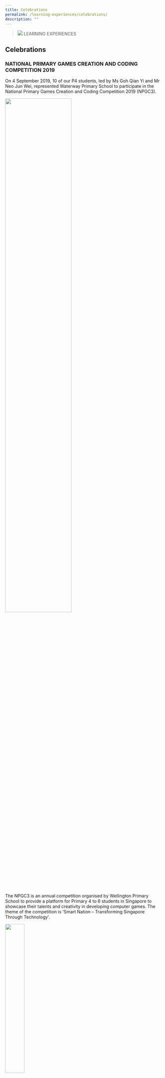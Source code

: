 ```yaml
---
title: Celebrations
permalink: /learning-experiences/celebrations/
description: ""
---
```

>![](/images/Learning%20Experiences/learning-experiences_banner.jpg)
>LEARNING EXPERIENCES

## Celebrations

### NATIONAL PRIMARY GAMES CREATION AND CODING COMPETITION 2019

On 4 September 2019, 10 of our P4 students, led by Ms Goh Qian Yi and Mr Neo Jun Wei, represented Waterway Primary School to participate in the National Primary Games Creation and Coding Competition 2019 (NPGC3).

<img src="/images/Learning%20Experiences/Celebrations/Celebrations%201.png"  
     style="width:65%">

The NPGC3 is an annual competition organised by Wellington Primary School to provide a platform for Primary 4 to 6 students in Singapore to showcase their talents and creativity in developing computer games. The theme of the competition is ‘Smart Nation – Transforming Singapore Through Technology’.



<img src="/images/Learning%20Experiences/Celebrations/Celebrations%202.png"  
     style="width:35%">



Our 2 teams of students participated in the Drone and Minecraft categories of the competition. The teams emerged 1st Runner-up and 2nd Runner-up in their respective categories. In addition, the Drone team clinched the ‘Best Art Work’ award for their proposal submitted prior to the final of the competition.

<img src="/images/Learning%20Experiences/Celebrations/Celebrations%203.png"  
     style="width:55%">

<img src="/images/Learning%20Experiences/Celebrations/Celebrations%204.png"  
     style="width:65%">




We are immensely proud of the effort put forth by the 2 teams of students and their impressive achievements at the national level despite being up against older and more experienced competitors.

![](/images/Learning%20Experiences/Celebrations/Celebrations%205.png)


Well done, children!



### SGSECURE NATIONAL MOVEMENT


<img src="/images/Learning%20Experiences/Celebrations/Celebrations%206.png"  
     style="width:85%">

The school is always on the lookout for platforms for our students to grow and benefit others with their strengths.

  

On 4 August 2018, upon invitation by the People's Association (PA), 4 of our students represented the school to share with the Pasir Ris-Punggol community about the SGSecure national movement at the Pasir Ris-Punggol GRC National Day Dinner 2018.


![](/images/Learning%20Experiences/Celebrations/Celebrations%207.png)


A crowd of about 4000 -- comprising residents in the GRC, grassroot leaders, MPs, and ministers -- was present as our students spoke on stage. In their presentation, our students emphasised the need for us to "Stay Alert, Stay United & Stay Strong" as one Singapore, in light of the spate of terrorist attacks around the world.



<img src="/images/Learning%20Experiences/Celebrations/Celebrations%208.png"  
     style="width:75%">

We are proud of our students for rising to an occasion like this -- it is definitely no easy task speaking confidently in front of 4000 people. With the strong support from the children's parents and teacher-mentors, coupled with their own hard work over weeks, the presentation was a huge success. We believe we have benefited the community through our presentation.


<img src="/images/Learning%20Experiences/Celebrations/Celebrations%209.png"  
     style="width:85%">
### POCKET TRIPS


<img src="/images/Learning%20Experiences/Celebrations/Celebrations%2010.png" style="width:240px;height:350px;margin-right:15px;" align = "left">



Pocket Trips is an award-winning web-based mobile authoring platform that empowers anyone to create, design and publish their own interactive trails anywhere in the world. With this technology, the teachers at Waterway Primary School facilitated our Primary Two students in a nature trail project on the flora and fauna along the Punggol Waterway Park. The Nature Society Singapore conducted a learning journey for our students to share information on the diverse animals and plants found just behind our school. The students then researched and curated the content presented in this mobile learning app guided by teachers. We hope that you will enjoy this content and learn to appreciate the rich and diverse habitat as you explore the Punggol Waterway Park and the Lorong Halus wetlands.  

  

Please follow our detailed instructions to download the Pocket Trips app and the content presented to you by our Primary Two students of Waterway Primary School.

  

The user guide can be view and download from this [link](https://staging.d1vupma46t7042.amplifyapp.com/wwps/pocket-trips-guide/). 



### ARTWORK DISPLAY @ PUNGGOL21


![](/images/Learning%20Experiences/Celebrations/Celebrations%2011.png)


<img src="/images/Learning%20Experiences/Celebrations/Celebrations%2012.png"  
     style="width:75%">

<img src="/images/Learning%20Experiences/Celebrations/Celebrations%2013.png"  
     style="width:75%">

<img src="/images/Learning%20Experiences/Celebrations/Celebrations%2014.png"  
     style="width:75%">


To celebrate Singapore's 52nd year of independence, our P1 and P2 students created artwork to depict Singapore icons. Their art pieces are being exhibited to the public at Punggol 21 Community Centre from 31 July to 14 August 2017.


<img src="/images/Learning%20Experiences/Celebrations/Celebrations%2015.png"  
     style="width:85%">


Those heartening art work by the students are also being displayed at the School Gallery. This is a meaningful reminder of our identity as Singaporeans.


### SPEAK UP! KIDS 2017


<img src="/images/Learning%20Experiences/Celebrations/Celebrations%2016.png"  
     style="width:85%">

In the "Speak Up! Kids 2017" competition organised by Singapore Press Holdings and Speech Academy Asia Pte Ltd,4 out of 5 teams from our school qualified for the semi-finals. In the finals, our teams clinched the first, second and fourth positions at the national level.

### PAY IT FORWARD

<img src="/images/Learning%20Experiences/Celebrations/Celebrations%2017.png"  
     style="width:85%">

Our teachers and students raised a Kickstart fund for the "Pay It Forward" project, which aimed to encourage Punggol residents to help pay for cups of coffee or tea for our elderly residents.